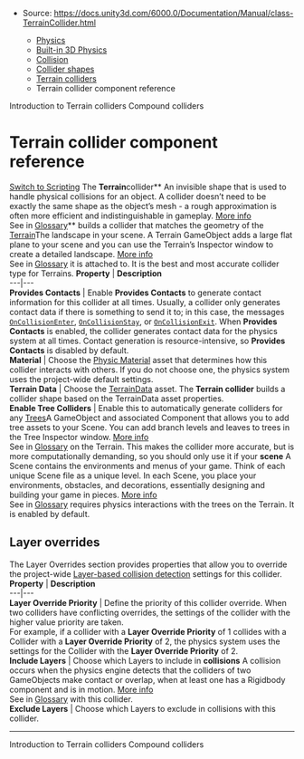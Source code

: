 * Source: https://docs.unity3d.com/6000.0/Documentation/Manual/class-TerrainCollider.html

  * [Physics](https://docs.unity3d.com/6000.0/Documentation/Manual/PhysicsSection.html)
  * [Built-in 3D Physics](https://docs.unity3d.com/6000.0/Documentation/Manual/PhysicsOverview.html)
  * [Collision](https://docs.unity3d.com/6000.0/Documentation/Manual/collision-section.html)
  * [Collider shapes](https://docs.unity3d.com/6000.0/Documentation/Manual/collider-shapes.html)
  * [Terrain colliders](https://docs.unity3d.com/6000.0/Documentation/Manual/terrain-colliders.html)
  * Terrain collider component reference


[](https://docs.unity3d.com/6000.0/Documentation/Manual/terrain-colliders-introduction.html)
Introduction to Terrain colliders
[](https://docs.unity3d.com/6000.0/Documentation/Manual/compound-colliders.html)
Compound colliders
# Terrain collider component reference
[Switch to Scripting](https://docs.unity3d.com/6000.0/Documentation/ScriptReference/TerrainCollider.html "Go to TerrainCollider page in the Scripting Reference")
The **Terrain**collider** An invisible shape that is used to handle physical collisions for an object. A collider doesn’t need to be exactly the same shape as the object’s mesh - a rough approximation is often more efficient and indistinguishable in gameplay. [More info](https://docs.unity3d.com/6000.0/Documentation/Manual/CollidersOverview.html)  
See in [Glossary](https://docs.unity3d.com/6000.0/Documentation/Manual/Glossary.html#Collider)** builds a collider that matches the geometry of the [Terrain](https://docs.unity3d.com/6000.0/Documentation/Manual/script-Terrain.html)The landscape in your scene. A Terrain GameObject adds a large flat plane to your scene and you can use the Terrain’s Inspector window to create a detailed landscape. [More info](https://docs.unity3d.com/6000.0/Documentation/Manual/terrain-UsingTerrains.html)  
See in [Glossary](https://docs.unity3d.com/6000.0/Documentation/Manual/Glossary.html#Terrain) it is attached to. It is the best and most accurate collider type for Terrains. 
**Property** | **Description**  
---|---  
**Provides Contacts** | Enable **Provides Contacts** to generate contact information for this collider at all times. Usually, a collider only generates contact data if there is something to send it to; in this case, the messages [`OnCollisionEnter`](https://docs.unity3d.com/6000.0/Documentation/ScriptReference/Collider.OnCollisionEnter.html), [`OnCollisionStay`](https://docs.unity3d.com/6000.0/Documentation/ScriptReference/Collider.OnCollisionStay.html), or [`OnCollisionExit`](https://docs.unity3d.com/6000.0/Documentation/ScriptReference/Collider.OnCollisionExit.html). When **Provides Contacts** is enabled, the collider generates contact data for the physics system at all times. Contact generation is resource-intensive, so **Provides Contacts** is disabled by default.  
**Material** | Choose the [Physic Material](https://docs.unity3d.com/6000.0/Documentation/Manual/class-PhysicsMaterial.html) asset that determines how this collider interacts with others. If you do not choose one, the physics system uses the project-wide default settings.  
**Terrain Data** | Choose the [TerrainData](https://docs.unity3d.com/6000.0/Documentation/ScriptReference/TerrainData.html) asset. The **Terrain collider** builds a collider shape based on the TerrainData asset properties.  
**Enable Tree Colliders** | Enable this to automatically generate colliders for any [Trees](https://docs.unity3d.com/6000.0/Documentation/Manual/terrain-Trees.html)A GameObject and associated Component that allows you to add tree assets to your Scene. You can add branch levels and leaves to trees in the Tree Inspector window. [More info](https://docs.unity3d.com/6000.0/Documentation/Manual/class-Tree.html)  
See in [Glossary](https://docs.unity3d.com/6000.0/Documentation/Manual/Glossary.html#Tree) on the Terrain. This makes the collider more accurate, but is more computationally demanding, so you should only use it if your **scene** A Scene contains the environments and menus of your game. Think of each unique Scene file as a unique level. In each Scene, you place your environments, obstacles, and decorations, essentially designing and building your game in pieces. [More info](https://docs.unity3d.com/6000.0/Documentation/Manual/CreatingScenes.html)  
See in [Glossary](https://docs.unity3d.com/6000.0/Documentation/Manual/Glossary.html#Scene) requires physics interactions with the trees on the Terrain. It is enabled by default.  
## Layer overrides
The Layer Overrides section provides properties that allow you to override the project-wide [Layer-based collision detection](https://docs.unity3d.com/6000.0/Documentation/Manual/LayerBasedCollision.html) settings for this collider. 
**Property** | **Description**  
---|---  
**Layer Override Priority** | Define the priority of this collider override. When two colliders have conflicting overrides, the settings of the collider with the higher value priority are taken.   
For example, if a collider with a **Layer Override Priority** of 1 collides with a Collider with a **Layer Override Priority** of 2, the physics system uses the settings for the Collider with the **Layer Override Priority** of 2.  
**Include Layers** | Choose which Layers to include in **collisions** A collision occurs when the physics engine detects that the colliders of two GameObjects make contact or overlap, when at least one has a Rigidbody component and is in motion. [More info](https://docs.unity3d.com/6000.0/Documentation/Manual/CollidersOverview.html)  
See in [Glossary](https://docs.unity3d.com/6000.0/Documentation/Manual/Glossary.html#Collision) with this collider.  
**Exclude Layers** | Choose which Layers to exclude in collisions with this collider.  
* * *
[](https://docs.unity3d.com/6000.0/Documentation/Manual/terrain-colliders-introduction.html)
Introduction to Terrain colliders
[](https://docs.unity3d.com/6000.0/Documentation/Manual/compound-colliders.html)
Compound colliders
